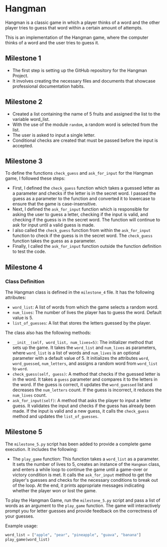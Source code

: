 # Hangman
Hangman is a classic game in which a player thinks of a word and the other player tries to guess that word within a certain amount of attempts.

This is an implementation of the Hangman game, where the computer thinks of a word and the user tries to guess it. 

## Milestone 1

- The first step is setting up the GitHub repository for the Hangman Project.
- It involves creating the necessary files and documents that showcase professional documentation habits.

## Milestone 2

- Created a list containing the name of 5 fruits and assigned the list to the variable word_list.
- With the use of the module `random`, a random word is selected from the list.
- The user is asked to input a single letter.
- Conditional checks are created that must be passed before the input is accepted. 

## Milestone 3

To define the functions `check_guess` and `ask_for_input` for the Hangman game, I followed these steps:

- First, I defined the `check_guess` function which takes a guessed letter as a parameter and checks if the letter is in the secret word. I passed the guess as a parameter to the function and converted it to lowercase to ensure that the game is case-insensitive.
- Next, I defined the `ask_for_input` function which is responsible for asking the user to guess a letter, checking if the input is valid, and checking if the guess is in the secret word. The function will continue to ask for input until a valid guess is made.
- I also called the `check_guess` function from within the `ask_for_input` function to check if the guess is in the secret word. The `check_guess` function takes the guess as a parameter.
- Finally, I called the `ask_for_input` function outside the function definition to test the code.

## Milestone 4
### Class Definition

The Hangman class is defined in the `milestone_4` file. It has the following attributes:

- `word_list`: A list of words from which the game selects a random word.
- `num_lives`: The number of lives the player has to guess the word. Default value is 5.
- `list_of_guesses`: A list that stores the letters guessed by the player.

The class also has the following methods:

- `__init__(self, word_list, num_lives=5)`: The initializer method that sets up the game. It takes the `word_list` and `num_lives` as parameters, where `word_list` is a list of words and `num_lives` is an optional parameter with a default value of 5. It initializes the attributes `word`, `word_guessed`, `num_letters`, and assigns a random word from `word_list` to `word`.
- `check_guess(self, guess)`: A method that checks if the guessed letter is in the word. It takes a `guess` parameter and compares it to the letters in the word. If the guess is correct, it updates the `word_guessed` list and decreases the `num_letters` count. If the guess is incorrect, it reduces the `num_lives` count.
- `ask_for_input(self)`: A method that asks the player to input a letter guess. It validates the input and checks if the guess has already been made. If the input is valid and a new guess, it calls the `check_guess` method and updates the `list_of_guesses`.

## Milestone 5

The `milestone_5.py` script has been added to provide a complete game execution. It includes the following:

- The `play_game` function: This function takes a `word_list` as a parameter. It sets the number of lives to 5, creates an instance of the `Hangman` class, and enters a while loop to continue the game until a game-over or victory condition is met. It calls the `ask_for_input` method to get the player's guesses and checks for the necessary conditions to break out of the loop. At the end, it prints appropriate messages indicating whether the player won or lost the game.

To play the Hangman Game, run the `milestone_5.py` script and pass a list of words as an argument to the `play_game` function. The game will interactively prompt you for letter guesses and provide feedback on the correctness of your guesses.

Example usage:

```python
word_list = ["apple", "pear", "pineapple", "guava", "banana"]
play_game(word_list)

